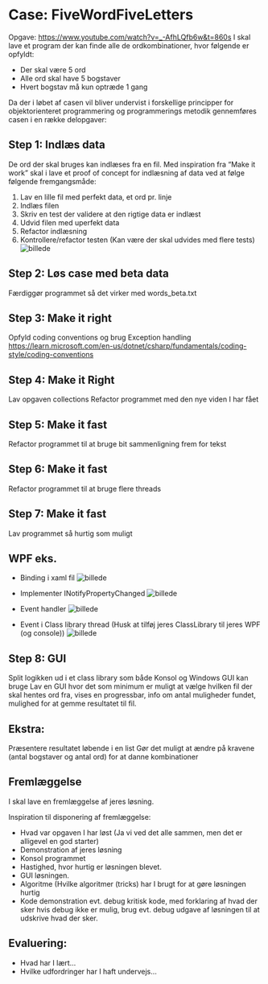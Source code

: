 # Case: FiveWordFiveLetters
Opgave: https://www.youtube.com/watch?v=_-AfhLQfb6w&t=860s
I skal lave et program der kan finde alle de ordkombinationer, hvor følgende er opfyldt:
- Der skal være 5 ord
- Alle ord skal have 5 bogstaver
- Hvert bogstav må kun optræde 1 gang

Da der i løbet af casen vil bliver undervist i forskellige principper for objektorienteret programmering og programmerings metodik gennemføres casen i en række delopgaver:

## Step 1: Indlæs data
De ord der skal bruges kan indlæses fra en fil.
Med inspiration fra “Make it work” skal i lave et proof of concept for indlæsning af data ved at følge følgende fremgangsmåde:
1. Lav en lille fil med perfekt data, et ord pr. linje
2. Indlæs filen
3. Skriv en test der validere at den rigtige data er indlæst
4. Udvid filen med uperfekt data
5. Refactor indlæsning
6. Kontrollere/refactor testen (Kan være der skal udvides med flere tests)
   ![billede](https://github.com/user-attachments/assets/67a41515-9cb9-43d0-9050-9783962b8d70)



## Step 2: Løs case med beta data
Færdiggør programmet så det virker med words_beta.txt

## Step 3: Make it right
Opfyld coding conventions og brug Exception handling
https://learn.microsoft.com/en-us/dotnet/csharp/fundamentals/coding-style/coding-conventions


## Step 4: Make it Right
Lav opgaven collections
Refactor programmet med den nye viden I har fået

## Step 5: Make it fast
Refactor programmet til at bruge bit sammenligning frem for tekst

## Step 6: Make it fast
Refactor programmet til at bruge flere threads

## Step 7: Make it fast
Lav programmet så hurtig som muligt


## WPF eks.
- Binding i xaml fil
![billede](https://github.com/user-attachments/assets/08b62424-987e-457b-a3cd-b9bc74c8f88f)

- Implementer INotifyPropertyChanged
![billede](https://github.com/user-attachments/assets/cd34bddb-4566-4c07-8c44-374b2e5964ae)

- Event handler
![billede](https://github.com/user-attachments/assets/28e9d077-7a87-42fa-94b0-69db72fca576)

- Event i Class library thread (Husk at tilføj jeres ClassLibrary til jeres WPF (og console))
![billede](https://github.com/user-attachments/assets/2790863b-0f8e-4cbd-879d-e174dc530fc5)


## Step 8: GUI
Split logikken ud i et class library som både Konsol og Windows GUI kan bruge
Lav en GUI hvor det som minimum er muligt at vælge hvilken fil der skal hentes ord fra, vises en progressbar, info om antal muligheder fundet, mulighed for at gemme resultatet til fil.

## Ekstra:
Præsentere resultatet løbende i en list
Gør det muligt at ændre på kravene (antal bogstaver og antal ord) for at danne kombinationer


## Fremlæggelse
I skal lave en fremlæggelse af jeres løsning.

Inspiration til disponering af fremlæggelse:
- Hvad var opgaven I har løst (Ja vi ved det alle sammen, men det er alligevel en god starter)
- Demonstration af jeres løsning
- Konsol programmet
- Hastighed, hvor hurtig er løsningen blevet.
- GUI løsningen.
- Algoritme (Hvilke algoritmer (tricks) har I brugt for at gøre løsningen hurtig
- Kode demonstration evt. debug kritisk kode, med forklaring af hvad der sker hvis debug ikke er mulig, brug evt. debug udgave af løsningen til at udskrive hvad der sker.

## Evaluering: 
- Hvad har I lært…
- Hvilke udfordringer har I haft undervejs…

